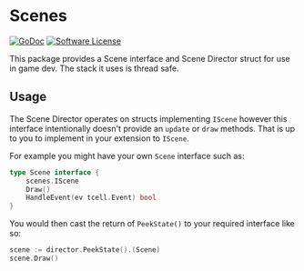 # Scenes

<a href="https://pkg.go.dev/github.com/go-rogue/scenes?tab=doc"><img src="https://godoc.org/github.com/golang/gddo?status.svg" alt="GoDoc"></a>
[![Software License](https://img.shields.io/badge/license-MIT-brightgreen.svg?style=flat-square)](LICENSE)

This package provides a Scene interface and Scene Director struct for use in game dev. The stack it uses is thread safe.

## Usage

The Scene Director operates on structs implementing `IScene` however this interface intentionally doesn't provide an `update` or `draw` methods. That is up to you to implement in your extension to `IScene`.

For example you might have your own `Scene` interface such as:

```go
type Scene interface {
    scenes.IScene
    Draw()
    HandleEvent(ev tcell.Event) bool
}
```

You would then cast the return of `PeekState()` to your required interface like so:

```go
scene := director.PeekState().(Scene)
scene.Draw()
```
